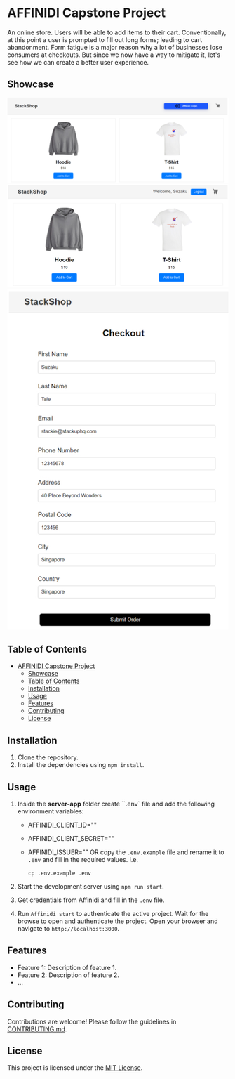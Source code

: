 # AFFINIDI Capstone Project

An online store. Users will be able to add items to their cart. Conventionally, at this point a user is prompted to fill out long forms; leading to cart abandonment. Form fatigue is a major reason why a lot of businesses lose consumers at checkouts. But since we now have a way to mitigate it, let's see how we can create a better user experience.

## Showcase

![image](./public/img/q4.jpg)
![image](./public/img/q4s1_2.jpg)
![image](./public/img/q4s1_3.jpg)

## Table of Contents

- [AFFINIDI Capstone Project](#affinidi-capstone-project)
	- [Showcase](#showcase)
	- [Table of Contents](#table-of-contents)
	- [Installation](#installation)
	- [Usage](#usage)
	- [Features](#features)
	- [Contributing](#contributing)
	- [License](#license)

## Installation

1. Clone the repository.
2. Install the dependencies using `npm install`.

## Usage

1. Inside the **server-app** folder create ``.env` file and add the following environment variables:
   - AFFINIDI_CLIENT_ID=""
   - AFFINIDI_CLIENT_SECRET=""
   - AFFINIDI_ISSUER=""
  OR copy the `.env.example` file and rename it to `.env` and fill in the required values. i.e.

		```shell
		cp .env.example .env
		```
  
2. Start the development server using `npm run start`.
3. Get credentials from Affinidi and fill in the `.env` file.
4. Run `Affinidi start` to authenticate the active project. Wait for the browse to open and authenticate the project.
Open your browser and navigate to `http://localhost:3000`.

## Features

- Feature 1: Description of feature 1.
- Feature 2: Description of feature 2.
- ...

## Contributing

Contributions are welcome! Please follow the guidelines in [CONTRIBUTING.md](CONTRIBUTING.md).

## License

This project is licensed under the [MIT License](LICENSE).
